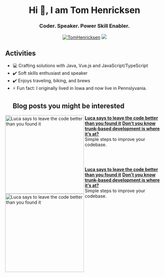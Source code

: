 <h1 align="center">Hi 👋, I am Tom Henricksen </h1>

<h3 align="center">Coder. Speaker. Power Skill Enabler.</h3>
<p align="center"> 
<a href="https://twitter.com/TomHenricksen" target="_blank" rel="noopener noreferrer"><img src="https://img.shields.io/badge/Twitter-1DA1F2?style=for-the-badge&logo=twitter&logoColor=white" alt="TomHenricksen" /></a> 
<a href="https://www.linkedin.com/in/tomhenricksen/" target="_blank" rel="noopener noreferrer"><img src="https://img.shields.io/badge/LinkedIn-0077B5?style=for-the-badge&logo=linkedin&logoColor=white"></a>

## Activities
  
- 💻 Crafting solutions with Java, Vue.js and JavaScript/TypeScript
- ✔️ Soft skills enthusiast and speaker
- ✔️ Enjoys traveling, biking, and brews
- ⚡ Fun fact: I originally lived in Iowa and now live in Pennslyvania.  
  ## Blog posts you might be interested
<!-- BLOG POSTS START -->
<p align="left">
<a href="https://medium.com/@TomHenricksen/lucca-says-to-leave-the-code-better-than-you-found-it-f5878e8eb686" title="Luca says to leave the code better than you found it"><img src="https://miro.medium.com/v2/resize:fit:720/0*DHjHohVTfEDkZBmZ" alt="Luca says to leave the code better than you found it" width="250px" align="left" /></a>
<a href="https://medium.com/@TomHenricksen/lucca-says-to-leave-the-code-better-than-you-found-it-f5878e8eb686" title="Luca says to leave the code better than you found it"><strong>Luca says to leave the code better than you found it</strong></a>
<a href="https://medium.com/@TomHenricksen/dont-you-know-trunk-based-development-is-where-it-s-at-18e9312c9341" title="Don’t you know trunk-based development is where it’s at?"><strong>Don’t you know trunk-based development is where it’s at?</strong></a>
<br/> Simple steps to improve your codebase. 
</p> <br/> <br/>
<p align="left">
<a href="https://medium.com/@TomHenricksen/lucca-says-to-leave-the-code-better-than-you-found-it-f5878e8eb686" title="Luca says to leave the code better than you found it"><img src="https://miro.medium.com/v2/resize:fit:720/0*DHjHohVTfEDkZBmZ" alt="Luca says to leave the code better than you found it" width="250px" align="left" /></a>
<a href="https://medium.com/@TomHenricksen/lucca-says-to-leave-the-code-better-than-you-found-it-f5878e8eb686" title="Luca says to leave the code better than you found it"><strong>Luca says to leave the code better than you found it</strong></a>
<a href="https://medium.com/@TomHenricksen/dont-you-know-trunk-based-development-is-where-it-s-at-18e9312c9341" title="Don’t you know trunk-based development is where it’s at?"><strong>Don’t you know trunk-based development is where it’s at?</strong></a>
<br/> Simple steps to improve your codebase.
  <!--
**thenrick73/thenrick73** is a ✨ _special_ ✨ repository because its `README.md` (this file) appears on your GitHub profile.

Here are some ideas to get you started:

- 🔭 I’m currently working on ...
- 🌱 I’m currently learning ...
- 👯 I’m looking to collaborate on ...
- 🤔 I’m looking for help with ...
- 💬 Ask me about ...
- 📫 How to reach me: ...
- 😄 Pronouns: ...
- ⚡ Fun fact: ...
-->
